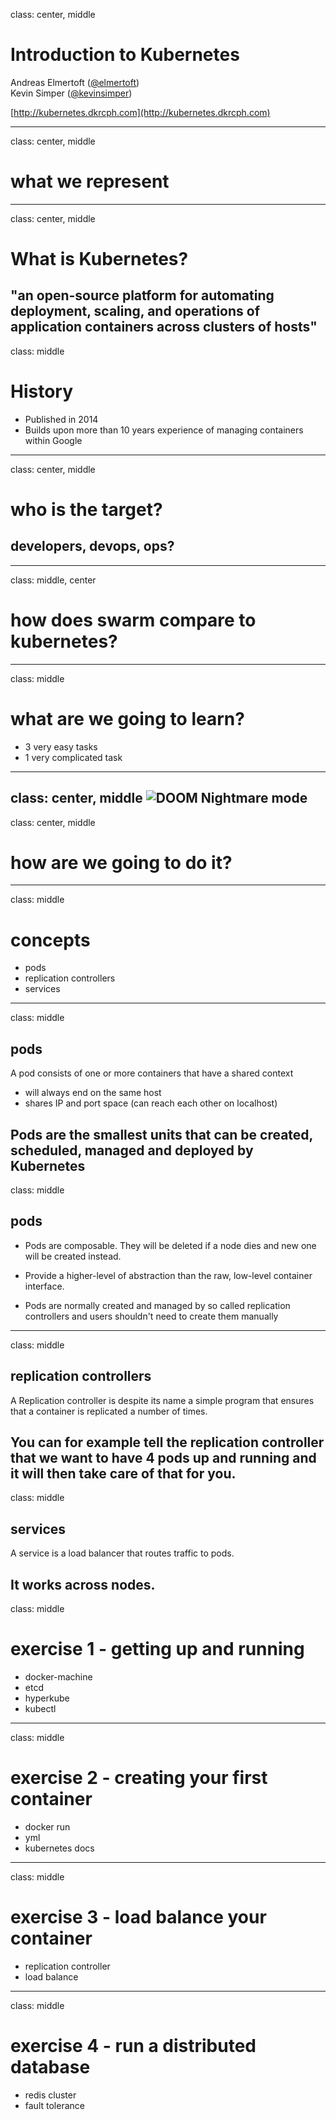 class: center, middle
# Introduction to Kubernetes

Andreas Elmertoft ([@elmertoft](https://twitter.com/elmertoft))  
Kevin Simper ([@kevinsimper](https://twitter.com/kevinsimper))

[http://kubernetes.dkrcph.com](http://kubernetes.dkrcph.com)

---
class: center, middle
# what we represent
---
class: center, middle
# What is Kubernetes?
"an open-source platform for automating deployment, scaling, and operations of application containers across clusters of hosts"
---
class: middle
# History

- Published in 2014
- Builds upon more than 10 years experience of managing containers within Google
---
class: center, middle
# who is the target?
## developers, devops, ops?
---
class: middle, center
# how does swarm compare to kubernetes?
---
class: middle
# what are we going to learn?
- 3 very easy tasks
- 1 very complicated task
---
class: center, middle
![DOOM Nightmare mode](http://i.imgur.com/4xOVeut.png)
---
class: center, middle
# how are we going to do it?
---
class: middle
# concepts

- pods
- replication controllers
- services
---
class: middle
## pods

A pod consists of one or more containers that have a shared context
- will always end on the same host
- shares IP and port space (can reach each other on localhost)


Pods are the smallest units that can be created, scheduled, managed and deployed by Kubernetes
---
class: middle
## pods

- Pods are composable. They will be deleted if a node dies and new one will be created instead.

- Provide a higher-level of abstraction than the raw, low-level container interface.
 
- Pods are normally created and managed by so called replication controllers and users shouldn't need to create them manually

---
class: middle
## replication controllers

A Replication controller is despite its name a simple program that ensures that a container is replicated a number of times.

You can for example tell the replication controller that we want to have 4 pods up and running and it will then take care of that for you.
---
class: middle
## services

A service is a load balancer that routes traffic to pods.

It works across nodes.
---
class: middle
# exercise 1 - getting up and running
- docker-machine
- etcd
- hyperkube
- kubectl
---
class: middle
# exercise 2 - creating your first container
- docker run
- yml
- kubernetes docs
---
class: middle
# exercise 3 - load balance your container
- replication controller
- load balance
---
class: middle
# exercise 4 - run a distributed database
- redis cluster
- fault tolerance